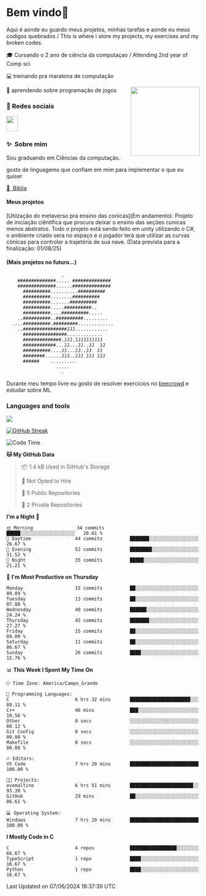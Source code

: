 # Bem vindo👋

Aqui é aonde eu guardo meus projetos, minhas tarefas e aonde eu meus codigos quebrados 
/ This is where i store my projects, my exercises and my broken codes.

🎓 Cursando o 2 ano de ciência da computaçao / Attending 2nd year of Comp sci

💻 treinando pra maratona de computação

👾 aprendendo sobre programação de jogos
<img align='right' src="https://user-images.githubusercontent.com/74038190/212747903-e9bdf048-2dc8-41f9-b973-0e72ff07bfba.gif" height=180 />

### 🔗 Redes sociais


[<img src="https://skillicons.dev/icons?i=linkedin&perline=10" width="30" height="40"/>](https://www.linkedin.com/in/guilherme-zanan-7834a6276)
### ✨&nbsp; Sobre mim
Sou graduando em Ciências da computação. 

gosto de linguagems que confiam em mim para implementar o que eu quiser

[📖&nbsp; Biblia](https://www.amazon.com/Programming-Language-2nd-Brian-Kernighan/dp/0131103628)

#### Meus projetos

[Utilzação do metaverso pra ensino das conicas](Em andamento): Projeto de iniciaçâo ciêntifica que procura deixar o ensino das seçôes conicas menos abstratos. Todo o projeto está sendo feito em unity utilizando o C#, o ambiente criado sera no espaço e o jogador terá que utilizar as curvas cônicas para controlar a trajetória de sua nave. (Data prevista para a finalização: 01/08/25)

#### (Mais projetos no futuro...)

```
                    .                    
    ##############..... ##############   
    ##############......##############   
      ##########..........##########     
      ##########........##########       
      ##########.......##########        
      ##########.....##########..        
      ##########....##########.....      
    ..##########..##########.........    
  ....##########.#########.............  
    ..################JJJ............    
      ################.............      
      ##############.JJJ.JJJJJJJJJJ      
      ############...JJ...JJ..JJ  JJ     
      ##########....JJ...JJ..JJ  JJ      
      ########......JJJ..JJJ JJJ JJJ     
      ######    .........                
                  .....                  
                    .
```

Durante meu tempo livre eu gosto de resolver exercicios no [beecrowd](https://judge.beecrowd.com/) e estudar sobre ML


### Languages and tools
<img src="https://skillicons.dev/icons?i=c,cpp,cs,python,vim,vscode,pycharm,unity,git&perline=10" />




[![GitHub Streak](https://streak-stats.demolab.com?user=Frostbite16&theme=gotham&hide_border=true)](https://git.io/streak-stats)






<!--START_SECTION:waka-->
![Code Time](http://img.shields.io/badge/Code%20Time-31%20hrs%2038%20mins-blue)

**🐱 My GitHub Data** 

> 📦 1.4 kB Used in GitHub's Storage 
 > 
> 🚫 Not Opted to Hire
 > 
> 📜 5 Public Repositories 
 > 
> 🔑 2 Private Repositories 
 > 
**I'm a Night 🦉** 

```text
🌞 Morning                34 commits          █████░░░░░░░░░░░░░░░░░░░░   20.61 % 
🌆 Daytime                44 commits          ███████░░░░░░░░░░░░░░░░░░   26.67 % 
🌃 Evening                52 commits          ████████░░░░░░░░░░░░░░░░░   31.52 % 
🌙 Night                  35 commits          █████░░░░░░░░░░░░░░░░░░░░   21.21 % 
```
📅 **I'm Most Productive on Thursday** 

```text
Monday                   15 commits          ██░░░░░░░░░░░░░░░░░░░░░░░   09.09 % 
Tuesday                  13 commits          ██░░░░░░░░░░░░░░░░░░░░░░░   07.88 % 
Wednesday                40 commits          ██████░░░░░░░░░░░░░░░░░░░   24.24 % 
Thursday                 45 commits          ███████░░░░░░░░░░░░░░░░░░   27.27 % 
Friday                   15 commits          ██░░░░░░░░░░░░░░░░░░░░░░░   09.09 % 
Saturday                 11 commits          ██░░░░░░░░░░░░░░░░░░░░░░░   06.67 % 
Sunday                   26 commits          ████░░░░░░░░░░░░░░░░░░░░░   15.76 % 
```


📊 **This Week I Spent My Time On** 

```text
🕑︎ Time Zone: America/Campo_Grande

💬 Programming Languages: 
C                        6 hrs 32 mins       ██████████████████████░░░   89.11 % 
C++                      46 mins             ███░░░░░░░░░░░░░░░░░░░░░░   10.56 % 
Other                    0 secs              ░░░░░░░░░░░░░░░░░░░░░░░░░   00.12 % 
Git Config               0 secs              ░░░░░░░░░░░░░░░░░░░░░░░░░   00.08 % 
Makefile                 0 secs              ░░░░░░░░░░░░░░░░░░░░░░░░░   00.08 % 

🔥 Editors: 
VS Code                  7 hrs 20 mins       █████████████████████████   100.00 % 

🐱‍💻 Projects: 
ovomaltine               6 hrs 51 mins       ███████████████████████░░   93.39 % 
GitHub                   29 mins             ██░░░░░░░░░░░░░░░░░░░░░░░   06.61 % 

💻 Operating System: 
Windows                  7 hrs 20 mins       █████████████████████████   100.00 % 
```

**I Mostly Code in C** 

```text
C                        4 repos             █████████████████░░░░░░░░   66.67 % 
TypeScript               1 repo              ████░░░░░░░░░░░░░░░░░░░░░   16.67 % 
Python                   1 repo              ████░░░░░░░░░░░░░░░░░░░░░   16.67 % 
```




 Last Updated on 07/06/2024 18:37:39 UTC
<!--END_SECTION:waka-->
